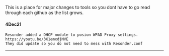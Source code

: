 This is a place for major changes to tools so you dont have to go read through each github as the list grows.


#### 4Dec21

    Resonder added a DHCP module to posion WPAD Proxy settings.
    https://youtu.be/3X1emxdjMVE
    They did update so you do not need to mess with Resonder.conf
----
